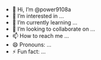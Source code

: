 - 👋 Hi, I’m @power9108a
- 👀 I’m interested in ...
- 🌱 I’m currently learning ...
- 💞️ I’m looking to collaborate on ...
- 📫 How to reach me ...
- 😄 Pronouns: ...
- ⚡ Fun fact: ...

<!---
power9108a/power9108a is a ✨ special ✨ repository because its `README.md` (this file) appears on your GitHub profile.
You can click the Preview link to take a look at your changes.
--->
